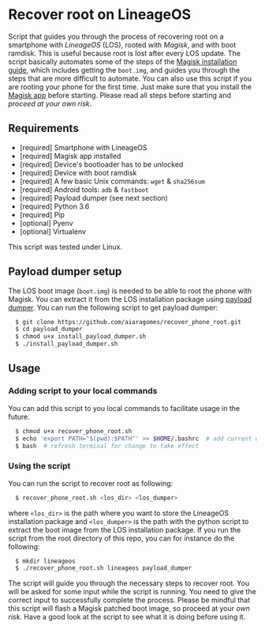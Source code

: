 # Recover root on LineageOS

Script that guides you through the process of recovering root on a smartphone
with *LineageOS* (LOS), rooted with *Magisk*, and with boot ramdisk. This is
useful because root is lost after every LOS update. The script basically
automates some of the steps of the 
[Magisk installation guide](https://topjohnwu.github.io/Magisk/install.html),
which includes getting the `boot.img`, and guides you through the steps that are
more difficult to automate. You can also use this script if you are rooting your
phone for the first time. Just make sure that you install the 
[Magisk app](https://github.com/topjohnwu/Magisk/releases/tag/v25.2) before
starting. Please read all steps before starting and *proceed at your own risk*.


## Requirements

- [required] Smartphone with LineageOS
- [required] Magisk app installed
- [required] Device's bootloader has to be unlocked
- [required] Device with boot ramdisk
- [required] A few basic Unix commands: `wget` & `sha256sum`
- [required] Android tools: `adb` & `fastboot`
- [required] Payload dumper (see next section)
- [required] Python 3.6
- [required] Pip
- [optional] Pyenv
- [optional] Virtualenv

This script was tested under Linux.


## Payload dumper setup

The LOS boot image (`boot.img`) is needed to be able to root the phone with
Magisk. You can extract it from the LOS installation package using 
[payload dumper](https://github.com/vm03/payload_dumper). 
You can run the following script to get payload dumper:

``` bash
  $ git clone https://github.com/aiaragomes/recover_phone_root.git
  $ cd payload_dumper
  $ chmod u+x install_payload_dumper.sh
  $ ./install_payload_dumper.sh
```


## Usage

### Adding script to your local commands

You can add this script to you local commands to facilitate usage in the
future.

``` bash
  $ chmod u+x recover_phone_root.sh
  $ echo 'export PATH="$(pwd):$PATH"' >> $HOME/.bashrc  # add current dir to your PATH permanently
  $ bash  # refresh terminal for change to take effect
```

### Using the script

You can run the script to recover root as following:

``` bash
  $ recover_phone_root.sh <los_dir> <los_dumper>
```

where `<los_dir>` is the path where you want to store the LineageOS installation
package and `<los_dumper>` is the path with the python script to extract the
boot image from the LOS installation package. If you run the script from the
root directory of this repo, you can for instance do the following:

``` bash
  $ mkdir lineageos
  $ ./recover_phone_root.sh lineageos payload_dumper
```

The script will guide you through the necessary steps to recover root.
You will be asked for some input while the script is running. You need to give
the correct input to successfully complete the process. Please be mindful that 
this script will flash a Magisk patched boot image, so proceed at your *own
risk*. Have a good look at the script to see what it is doing before using it.

